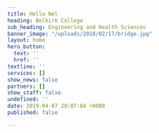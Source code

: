 ```yaml
---
title: Hello Nel
heading: Belkirk College
sub_heading: Engineering and Health Sciences
banner_image: "/uploads/2018/02/17/bridge.jpg"
layout: home
hero_button:
  text: ''
  href: ''
textline: ''
services: []
show_news: false
partners: []
show_staff: false
undefined: ''
date: 2019-04-07 20:07:04 +0000
published: false

---
```

